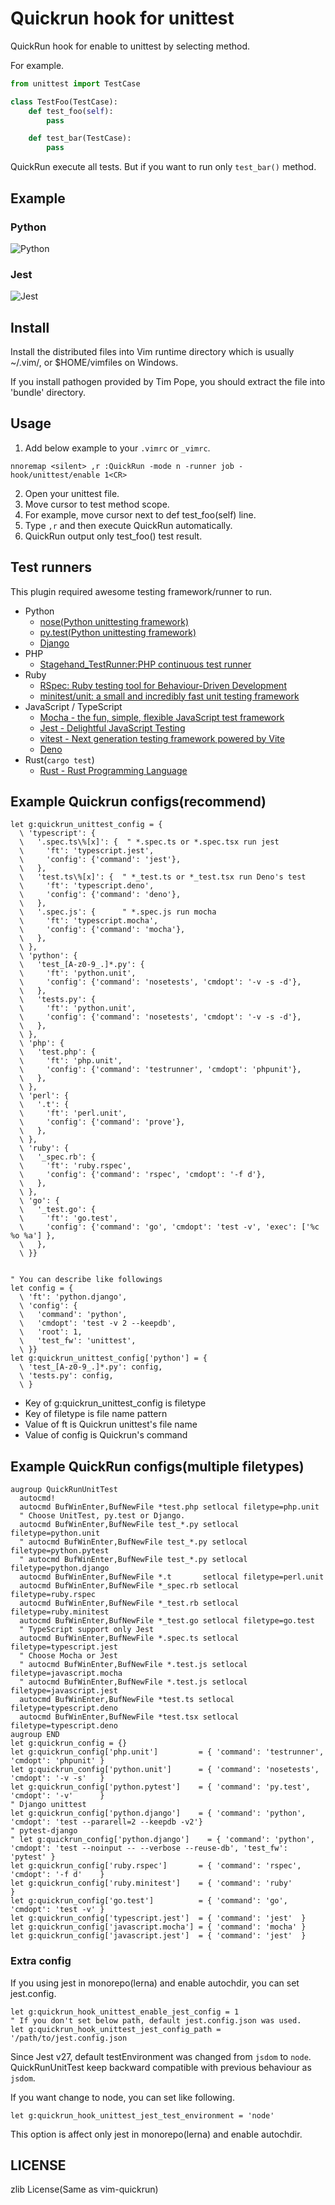 # Quickrun hook for unittest

QuickRun hook for enable to unittest by selecting method.

For example.

```python
from unittest import TestCase

class TestFoo(TestCase):
    def test_foo(self):
        pass

    def test_bar(TestCase):
        pass
```

QuickRun execute all tests.
But if you want to run only `test_bar()` method.

## Example

### Python

![Python](./assets/python.gif)

### Jest

![Jest](./assets/jest.gif)

## Install

Install the distributed files into Vim runtime directory which is usually
~/.vim/, or $HOME/vimfiles on Windows.

If you install pathogen provided by Tim Pope, you should extract the
file into 'bundle' directory.

## Usage

1. Add below example to your `.vimrc` or `_vimrc`.

  ```vim
  nnoremap <silent> ,r :QuickRun -mode n -runner job -hook/unittest/enable 1<CR>
  ```

2. Open your unittest file.
3. Move cursor to test method scope.
4. For example, move cursor next to def test_foo(self) line.
5. Type `,r` and then execute QuickRun automatically.
6. QuickRun output only test_foo() test result.

## Test runners

This plugin required awesome testing framework/runner to run.

- Python
  - [nose(Python unittesting framework)](http://nose.readthedocs.org/en/latest/)
  - [py.test(Python unittesting framework)](http://pytest.org/latest/index.html)
  - [Django](https://docs.djangoproject.com/en/dev/topics/testing/overview/#running-tests)
- PHP
  - [Stagehand_TestRunner:PHP continuous test runner](http://piece-framework.com/projects/stagehand-testrunner/wiki)
- Ruby
  - [RSpec: Ruby testing tool for Behaviour-Driven Development](http://rspec.info/)
  - [minitest/unit: a small and incredibly fast unit testing framework](https://github.com/seattlerb/minitest)
- JavaScript / TypeScript
  - [Mocha - the fun, simple, flexible JavaScript test framework](https://mochajs.org)
  - [Jest - Delightful JavaScript Testing](http://facebook.github.io/jest/)
  - [vitest - Next generation testing framework powered by Vite](https://vitest.dev/)
  - [Deno](https://deno.land/manual/testing)
- Rust(`cargo test`)
  - [Rust - Rust Programming Language](https://doc.rust-lang.org/stable/rust-by-example/testing.html)

## Example Quickrun configs(recommend)

```vim
let g:quickrun_unittest_config = {
  \ 'typescript': {
  \   '.spec.ts\%[x]': {  " *.spec.ts or *.spec.tsx run jest
  \     'ft': 'typescript.jest',
  \     'config': {'command': 'jest'},
  \   },
  \   'test.ts\%[x]': {  " *_test.ts or *_test.tsx run Deno's test
  \     'ft': 'typescript.deno',
  \     'config': {'command': 'deno'},
  \   },
  \   '.spec.js': {      " *.spec.js run mocha
  \     'ft': 'typescript.mocha',
  \     'config': {'command': 'mocha'},
  \   },
  \ },
  \ 'python': {
  \   'test_[A-z0-9_.]*.py': {
  \     'ft': 'python.unit',
  \     'config': {'command': 'nosetests', 'cmdopt': '-v -s -d'},
  \   },
  \   'tests.py': {
  \     'ft': 'python.unit',
  \     'config': {'command': 'nosetests', 'cmdopt': '-v -s -d'},
  \   },
  \ },
  \ 'php': {
  \   'test.php': {
  \     'ft': 'php.unit',
  \     'config': {'command': 'testrunner', 'cmdopt': 'phpunit'},
  \   },
  \ },
  \ 'perl': {
  \   '.t': {
  \     'ft': 'perl.unit',
  \     'config': {'command': 'prove'},
  \   },
  \ },
  \ 'ruby': {
  \   '_spec.rb': {
  \     'ft': 'ruby.rspec',
  \     'config': {'command': 'rspec', 'cmdopt': '-f d'},
  \   },
  \ },
  \ 'go': {
  \   '_test.go': {
  \     'ft': 'go.test',
  \     'config': {'command': 'go', 'cmdopt': 'test -v', 'exec': ['%c %o %a'] },
  \   },
  \ }}


" You can describe like followings
let config = {
  \ 'ft': 'python.django',
  \ 'config': {
  \   'command': 'python',
  \   'cmdopt': 'test -v 2 --keepdb',
  \   'root': 1,
  \   'test_fw': 'unittest',
  \ }}
let g:quickrun_unittest_config['python'] = {
  \ 'test_[A-z0-9_.]*.py': config,
  \ 'tests.py': config,
  \ }
```

- Key of g:quickrun_unittest_config is filetype
- Key of filetype is file name pattern
- Value of ft is Quickrun unittest's file name
- Value of config is Quickrun's command

## Example QuickRun configs(multiple filetypes)

```vim
augroup QuickRunUnitTest
  autocmd!
  autocmd BufWinEnter,BufNewFile *test.php setlocal filetype=php.unit
  " Choose UnitTest, py.test or Django.
  autocmd BufWinEnter,BufNewFile test_*.py setlocal filetype=python.unit
  " autocmd BufWinEnter,BufNewFile test_*.py setlocal filetype=python.pytest
  " autocmd BufWinEnter,BufNewFile test_*.py setlocal filetype=python.django
  autocmd BufWinEnter,BufNewFile *.t       setlocal filetype=perl.unit
  autocmd BufWinEnter,BufNewFile *_spec.rb setlocal filetype=ruby.rspec
  autocmd BufWinEnter,BufNewFile *_test.rb setlocal filetype=ruby.minitest
  autocmd BufWinEnter,BufNewFile *_test.go setlocal filetype=go.test
  " TypeScript support only Jest
  autocmd BufWinEnter,BufNewFile *.spec.ts setlocal filetype=typescript.jest
  " Choose Mocha or Jest
  " autocmd BufWinEnter,BufNewFile *.test.js setlocal filetype=javascript.mocha
  " autocmd BufWinEnter,BufNewFile *.test.js setlocal filetype=javascript.jest
  autocmd BufWinEnter,BufNewFile *test.ts setlocal filetype=typescript.deno
  autocmd BufWinEnter,BufNewFile *test.tsx setlocal filetype=typescript.deno
augroup END
let g:quickrun_config = {}
let g:quickrun_config['php.unit']         = { 'command': 'testrunner', 'cmdopt': 'phpunit' }
let g:quickrun_config['python.unit']      = { 'command': 'nosetests',  'cmdopt': '-v -s'   }
let g:quickrun_config['python.pytest']    = { 'command': 'py.test',    'cmdopt': '-v'      }
" Django unittest
let g:quickrun_config['python.django']    = { 'command': 'python',     'cmdopt': 'test --pararell=2 --keepdb -v2'}
" pytest-django
" let g:quickrun_config['python.django']    = { 'command': 'python',     'cmdopt': 'test --noinput -- --verbose --reuse-db', 'test_fw': 'pytest' }
let g:quickrun_config['ruby.rspec']       = { 'command': 'rspec',      'cmdopt': '-f d'    }
let g:quickrun_config['ruby.minitest']    = { 'command': 'ruby'                            }
let g:quickrun_config['go.test']          = { 'command': 'go',         'cmdopt': 'test -v' }
let g:quickrun_config['typescript.jest']  = { 'command': 'jest'  }
let g:quickrun_config['javascript.mocha'] = { 'command': 'mocha' }
let g:quickrun_config['javascript.jest']  = { 'command': 'jest'  }
```

### Extra config

If you using jest in monorepo(lerna) and enable autochdir, you can set jest.config.

```vim
let g:quickrun_hook_unittest_enable_jest_config = 1
" If you don't set below path, default jest.config.json was used.
let g:quickrun_hook_unittest_jest_config_path = '/path/to/jest.config.json
```

Since Jest v27, default testEnvironment was changed from `jsdom` to `node`.
QuickRunUnitTest keep backward compatible with previous behaviour as `jsdom`.

If you want change to node, you can set like following.

```vim
let g:quickrun_hook_unittest_jest_test_environment = 'node'
```

This option is affect only jest in monorepo(lerna) and enable autochdir.

## LICENSE

zlib License(Same as vim-quickrun)
